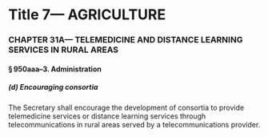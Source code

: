 
# Title 7— AGRICULTURE
### CHAPTER 31A— TELEMEDICINE AND DISTANCE LEARNING SERVICES IN RURAL AREAS
#### § 950aaa–3. Administration
##### (d) Encouraging consortia

The Secretary shall encourage the development of consortia to provide telemedicine services or distance learning services through telecommunications in rural areas served by a telecommunications provider.
